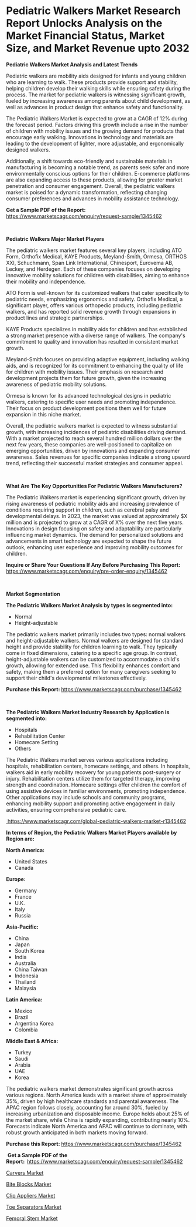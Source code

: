 <p><h1>Pediatric Walkers Market Research Report Unlocks Analysis on the Market Financial Status, Market Size, and Market Revenue upto 2032</h1></p><p><strong>Pediatric Walkers Market Analysis and Latest Trends</strong></p>
<p><p>Pediatric walkers are mobility aids designed for infants and young children who are learning to walk. These products provide support and stability, helping children develop their walking skills while ensuring safety during the process. The market for pediatric walkers is witnessing significant growth, fueled by increasing awareness among parents about child development, as well as advances in product design that enhance safety and functionality.</p><p>The Pediatric Walkers Market is expected to grow at a CAGR of 12% during the forecast period. Factors driving this growth include a rise in the number of children with mobility issues and the growing demand for products that encourage early walking. Innovations in technology and materials are leading to the development of lighter, more adjustable, and ergonomically designed walkers. </p><p>Additionally, a shift towards eco-friendly and sustainable materials in manufacturing is becoming a notable trend, as parents seek safer and more environmentally conscious options for their children. E-commerce platforms are also expanding access to these products, allowing for greater market penetration and consumer engagement. Overall, the pediatric walkers market is poised for a dynamic transformation, reflecting changing consumer preferences and advances in mobility assistance technology.</p></p>
<p><strong>Get a Sample PDF of the Report:&nbsp;</strong> <a href="https://www.marketscagr.com/enquiry/request-sample/1345462?utm_campaign=1902&utm_medium=2&utm_source=Github&utm_content=ia&utm_term=03032025&utm_id=pediatric-walkers">https://www.marketscagr.com/enquiry/request-sample/1345462</a></p>
<p>&nbsp;</p>
<p><strong>Pediatric Walkers Major Market Players</strong></p>
<p><p>The pediatric walkers market features several key players, including ATO Form, Orthofix Medical, KAYE Products, Meyland-Smith, Ormesa, ORTHOS XXI, Schuchmann, Span Link International, Chinesport, Eurovema AB, Leckey, and Herdegen. Each of these companies focuses on developing innovative mobility solutions for children with disabilities, aiming to enhance their mobility and independence.</p><p>ATO Form is well-known for its customized walkers that cater specifically to pediatric needs, emphasizing ergonomics and safety. Orthofix Medical, a significant player, offers various orthopedic products, including pediatric walkers, and has reported solid revenue growth through expansions in product lines and strategic partnerships.</p><p>KAYE Products specializes in mobility aids for children and has established a strong market presence with a diverse range of walkers. The company's commitment to quality and innovation has resulted in consistent market growth.</p><p>Meyland-Smith focuses on providing adaptive equipment, including walking aids, and is recognized for its commitment to enhancing the quality of life for children with mobility issues. Their emphasis on research and development projects them for future growth, given the increasing awareness of pediatric mobility solutions.</p><p>Ormesa is known for its advanced technological designs in pediatric walkers, catering to specific user needs and promoting independence. Their focus on product development positions them well for future expansion in this niche market.</p><p>Overall, the pediatric walkers market is expected to witness substantial growth, with increasing incidences of pediatric disabilities driving demand. With a market projected to reach several hundred million dollars over the next few years, these companies are well-positioned to capitalize on emerging opportunities, driven by innovations and expanding consumer awareness. Sales revenues for specific companies indicate a strong upward trend, reflecting their successful market strategies and consumer appeal.</p></p>
<p>&nbsp;</p>
<p><strong>What Are The Key Opportunities For Pediatric Walkers Manufacturers?</strong></p>
<p><p>The Pediatric Walkers market is experiencing significant growth, driven by rising awareness of pediatric mobility aids and increasing prevalence of conditions requiring support in children, such as cerebral palsy and developmental delays. In 2023, the market was valued at approximately $X million and is projected to grow at a CAGR of X% over the next five years. Innovations in design focusing on safety and adaptability are particularly influencing market dynamics. The demand for personalized solutions and advancements in smart technology are expected to shape the future outlook, enhancing user experience and improving mobility outcomes for children.</p></p>
<p><strong>Inquire or Share Your Questions If Any Before Purchasing This Report:</strong> <a href="https://www.marketscagr.com/enquiry/pre-order-enquiry/1345462?utm_campaign=1902&utm_medium=2&utm_source=Github&utm_content=ia&utm_term=03032025&utm_id=pediatric-walkers">https://www.marketscagr.com/enquiry/pre-order-enquiry/1345462</a></p>
<p>&nbsp;</p>
<p><strong>Market Segmentation</strong></p>
<p><strong>The Pediatric Walkers Market Analysis by types is segmented into:</strong></p>
<p><ul><li>Normal</li><li>Height-adjustable</li></ul></p>
<p><p>The pediatric walkers market primarily includes two types: normal walkers and height-adjustable walkers. Normal walkers are designed for standard height and provide stability for children learning to walk. They typically come in fixed dimensions, catering to a specific age group. In contrast, height-adjustable walkers can be customized to accommodate a child's growth, allowing for extended use. This flexibility enhances comfort and safety, making them a preferred option for many caregivers seeking to support their child's developmental milestones effectively.</p></p>
<p><strong>Purchase this Report:&nbsp;</strong><a href="https://www.marketscagr.com/purchase/1345462?utm_campaign=1902&utm_medium=2&utm_source=Github&utm_content=ia&utm_term=03032025&utm_id=pediatric-walkers">https://www.marketscagr.com/purchase/1345462</a></p>
<p>&nbsp;</p>
<p><strong>The Pediatric Walkers Market Industry Research by Application is segmented into:</strong></p>
<p><ul><li>Hospitals</li><li>Rehabilitation Center</li><li>Homecare Setting</li><li>Others</li></ul></p>
<p><p>The Pediatric Walkers market serves various applications including hospitals, rehabilitation centers, homecare settings, and others. In hospitals, walkers aid in early mobility recovery for young patients post-surgery or injury. Rehabilitation centers utilize them for targeted therapy, improving strength and coordination. Homecare settings offer children the comfort of using assistive devices in familiar environments, promoting independence. Other applications may include schools and community programs, enhancing mobility support and promoting active engagement in daily activities, ensuring comprehensive pediatric care.</p></p>
<p><a href="https://www.marketscagr.com/global-pediatric-walkers-market-r1345462?utm_campaign=1902&utm_medium=2&utm_source=Github&utm_content=ia&utm_term=03032025&utm_id=pediatric-walkers">&nbsp;https://www.marketscagr.com/global-pediatric-walkers-market-r1345462</a></p>
<p><strong>In terms of Region, the Pediatric Walkers Market Players available by Region are:</strong></p>
<p>
    <p> <strong> North America: </strong>
        <ul>
            <li>United States</li>
            <li>Canada</li>
        </ul>
        </p> 
    <p> <strong> Europe: </strong>
        <ul>
            <li>Germany</li>
            <li>France</li>
            <li>U.K.</li>
            <li>Italy</li>
            <li>Russia</li>
        </ul>
        </p> 
    <p> <strong> Asia-Pacific: </strong>
        <ul>
            <li>China</li>
            <li>Japan</li>
            <li>South Korea</li>
            <li>India</li>
            <li>Australia</li>
            <li>China Taiwan</li>
            <li>Indonesia</li>
            <li>Thailand</li>
            <li>Malaysia</li>
        </ul>
        </p> 
    <p> <strong> Latin America: </strong>
        <ul>
            <li>Mexico</li>
            <li>Brazil</li>
            <li>Argentina Korea</li>
            <li>Colombia</li>
        </ul>
        </p> 
    <p> <strong> Middle East & Africa: </strong>
        <ul>
            <li>Turkey</li>
            <li>Saudi</li>
            <li>Arabia</li>
            <li>UAE</li>
            <li>Korea</li>
        </ul>
    </p>
    </p>
<p><p>The pediatric walkers market demonstrates significant growth across various regions. North America leads with a market share of approximately 35%, driven by high healthcare standards and parental awareness. The APAC region follows closely, accounting for around 30%, fueled by increasing urbanization and disposable income. Europe holds about 25% of the market share, while China is rapidly expanding, contributing nearly 10%. Forecasts indicate North America and APAC will continue to dominate, with robust growth anticipated in both markets moving forward.</p></p>
<p><strong>Purchase this Report: </strong><a href="https://www.marketscagr.com/purchase/1345462?utm_campaign=1902&utm_medium=2&utm_source=Github&utm_content=ia&utm_term=03032025&utm_id=pediatric-walkers">https://www.marketscagr.com/purchase/1345462</a></p>
<p>&nbsp;<strong>Get a Sample PDF of the Report:&nbsp;&nbsp;</strong><a href="https://www.marketscagr.com/enquiry/request-sample/1345462?utm_campaign=1902&utm_medium=2&utm_source=Github&utm_content=ia&utm_term=03032025&utm_id=pediatric-walkers">https://www.marketscagr.com/enquiry/request-sample/1345462</a></p>
<p><strong></strong></p>
<p><p><a href="https://github.com/osamhcombre/Market-Research-Report-List-1/blob/main/carvers-market.md?utm_campaign=1902&utm_medium=2&utm_source=Github&utm_content=ia&utm_term=03032025&utm_id=pediatric-walkers">Carvers Market</a></p><p><a href="https://github.com/nibbsmantji/Market-Research-Report-List-1/blob/main/bite-blocks-market.md?utm_campaign=1902&utm_medium=2&utm_source=Github&utm_content=ia&utm_term=03032025&utm_id=pediatric-walkers">Bite Blocks Market</a></p><p><a href="https://github.com/leehihkl/Market-Research-Report-List-1/blob/main/clip-appliers-market.md?utm_campaign=1902&utm_medium=2&utm_source=Github&utm_content=ia&utm_term=03032025&utm_id=pediatric-walkers">Clip Appliers Market</a></p><p><a href="https://github.com/djibenesha/Market-Research-Report-List-1/blob/main/toe-separators-market.md?utm_campaign=1902&utm_medium=2&utm_source=Github&utm_content=ia&utm_term=03032025&utm_id=pediatric-walkers">Toe Separators Market</a></p><p><a href="https://github.com/guleealhani/Market-Research-Report-List-1/blob/main/femoral-stem-market.md?utm_campaign=1902&utm_medium=2&utm_source=Github&utm_content=ia&utm_term=03032025&utm_id=pediatric-walkers">Femoral Stem Market</a></p></p>